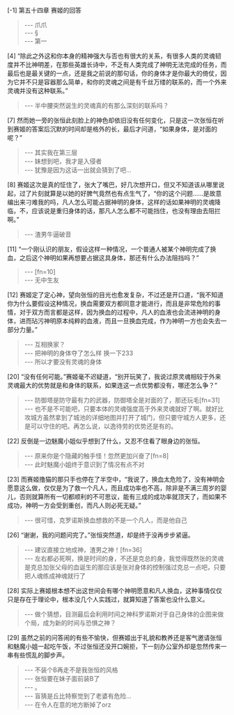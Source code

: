 
[-1] 第五十四章 赛姬的回答
>--- 爪爪<br>
>--- §<br>
>--- 第一<br>

[4] “除此之外这和你本身的精神强大与否也有很大的关系，有很多人类的灵魂韧度并不比神明差，在那些英雄长诗中，不乏有人类完成了神明无法完成的任务，而最后也是最关键的一点，还是我之前说的那句话，你的身体才是你最大的倚仗，因为它并不只是容器那么简单，和你的灵魂之间是有千丝万缕的联系的，而一个外来灵魂并没有这种联系。”
>--- 半中腰突然诞生的灵魂真的有那么深刻的联系吗？<br>

[7] 然而她一旁的张恒此刻脸上的神色却依旧没有任何变化，只是这一次张恒在听到赛姬的答案后沉默的时间却是格外的长，最后才问道，“如果身体，是对面的呢？”
>--- 其实我在第三层<br>
>--- 妹想到吧，我才是入侵者<br>
>--- 犹豫是因为这话一出就会猜到了吧…<br>

[8] 赛姬这次是真的怔住了，张大了嘴巴，好几次想开口，但又不知道该从哪里说起，过了片刻就算是以她的好脾气竟然也有点生气了，“你的这个问题……是故意编出来刁难我的吗，凡人怎么可能占据神明的身体，这样的话如果神明的灵魂降临，不，应该说是重归身体的话，那凡人怎么都不可能挡住，也没有理由去阻拦啊。”
>--- 渣男牛逼破音<br>

[11] “一个刚认识的朋友，假设这样一种情况，一个普通人被某个神明完成了换血，之后这个神明如果再想要占据这具身体，那还有什么办法阻挡吗？”
>--- [fn=10]<br>
>--- 无中生友<br>

[12] 赛姬定了定心神，望向张恒的目光也愈发复杂，不过还是开口道，“我不知道你为什么要假设这种情况，换血需要双方都同意才能进行，而且是非常危险的事情，对于双方而言都是这样，因为换血的过程中，凡人的血液也会流进神明的身体，进而玷污神明原本纯粹的血液，而且一旦换血完成，作为神明一方也会失去一部分力量。”
>--- 互相换家？<br>
>--- 把神明的身体夺了怎么样 换一下233<br>
>--- 所以才要没有灵魂的身体<br>

[20] “没有任何可能。”赛姬毫不迟疑道，“别开玩笑了，我说过原灵魂相较于外来灵魂最大的优势就是和身体的联系，如果连这一点优势都没有，哪还怎么争？”
>--- 防御塔是防守最有力的武器，防御塔全是对面的了，那还玩毛[fn=31]<br>
>--- 也不是不可能吧，只要本体的灵魂强度高于外来灵魂就好了啊。就好比攻城方虽然拿到了城池的详细地图并打开了城门，但只要守城方人更多，还是可以守住的吧。再怎么说，以逸待劳的优势还是有的。<br>

[22] 反倒是一边魅魔小姐似乎想到了什么，又忍不住看了眼身边的张恒。
>--- 原来你是个隐藏的触手怪！忽然更加兴奋了[fn=8]<br>
>--- 此时魅魔小姐终于意识到了情况有点不对<br>

[23] 而赛姬撸猫的那只手也停在了半空中，“我说了，换血太危险了，没有神明会愿意这么做，仅仅是为了救一个凡人，而且成功率也不高，除非是不满三周岁的婴儿，否则就算所有一切都顺利的不可思议，能有三成的成功率就顶天了，而如果不成功，神明一方会受到重创，而凡人则必死无疑。”
>--- 很可惜，克罗诺斯换血想救的不是一个凡人，而是他自己<br>

[26] “谢谢，我的问题问完了。”张恒突然道，却是终于没再步步紧逼。
>--- 建议直接立地成神，渣男之神！[fn=36]<br>
>--- 左右都必死啊，换是时间的身，不还是克总的身，我觉得既然张的灵魂是克总加张父母的血诞生的那应该是张对身体的控制强过克总一点吧，只要把人魂练成神魂就行了<br>

[28] 实际上赛姬根本想不出这世间会有哪个神明愿意和凡人换血，这种事情仅仅只是存在于理论中，根本没几个人实践过，就算知道了答案也没什么意义。
>--- 做个猜想，目测最后会利用时间之神科罗诺斯对于自己身体的企图来做个局，成为新的时间与恐惧之神？<br>

[29] 虽然之前的问答闹的有些不愉快，但赛姬出于礼貌和教养还是客气邀请张恒和魅魔小姐一起吃午饭，不过张恒还没开口婉拒，下一刻办公室外却是忽然传来一串有些慌乱的脚步声。
>--- 不装个B再走不是我张恒的风格<br>
>--- 张恒要在妹子面前装B了<br>
>--- 。<br>
>--- 盲猜是丘比特察觉到了老婆有危险…<br>
>--- 在令人在意的地方断掉了orz<br>
